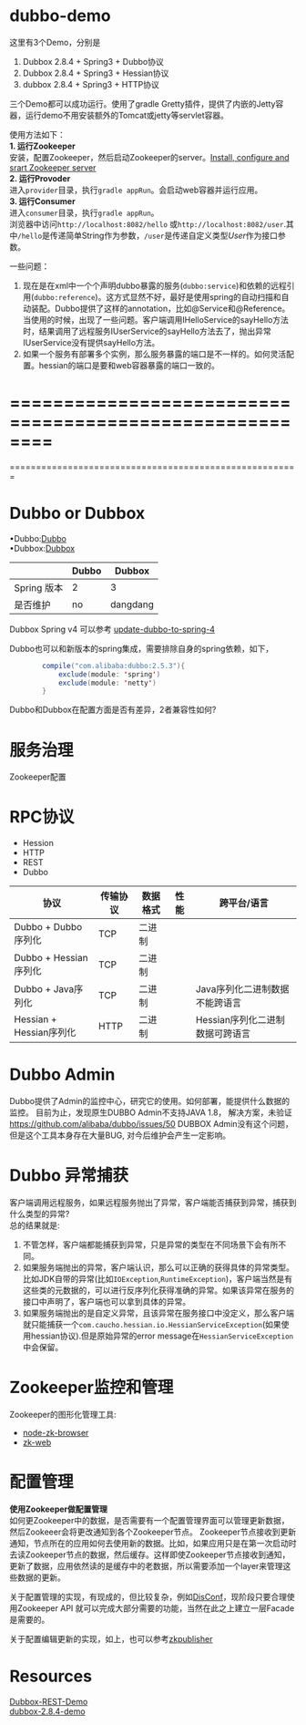 # dubbo-demo

这里有3个Demo，分别是    
1. Dubbox 2.8.4 + Spring3 + Dubbo协议    
2. Dubbox 2.8.4 + Spring3 + Hessian协议    
3. dubbox 2.8.4 + Spring3 + HTTP协议    

三个Demo都可以成功运行。使用了gradle Gretty插件，提供了内嵌的Jetty容器，运行demo不用安装额外的Tomcat或jetty等servlet容器。

使用方法如下：    
**1. 运行Zookeeper**    
安装，配置Zookeeper，然后启动Zookeeper的server。[Install, configure and srart Zookeeper server](https://github.com/Leo-Lei/blog/blob/master/source/_posts/zookeeper.md)    
**2. 运行Provoder**    
进入`provider`目录，执行`gradle appRun`。会启动web容器并运行应用。    
**3. 运行Consumer**    
进入`consumer`目录，执行`gradle appRun`。    
浏览器中访问`http://localhost:8082/hello` 或`http://localhost:8082/user`.其中`/hello`是传递简单String作为参数，`/user`是传递自定义类型*User*作为接口参数。


一些问题：    
1. 现在是在xml中一个个声明dubbo暴露的服务(`dubbo:service`)和依赖的远程引用(`dubbo:reference`)。这方式显然不好，最好是使用spring的自动扫描和自动装配。Dubbo提供了这样的annotation，比如@Service和@Reference。当使用的时候，出现了一些问题。客户端调用IHelloService的sayHello方法时，结果调用了远程服务IUserService的sayHello方法去了，抛出异常IUserService没有提供sayHello方法。    
2. 如果一个服务有部署多个实例，那么服务暴露的端口是不一样的。如何灵活配置。hessian的端口是要和web容器暴露的端口一致的。    


========================================================
========================================================
=======================================================
# Dubbo or Dubbox
•Dubbo:[Dubbo](http://dubbo.io/)               
•Dubbox:[Dubbox](https://github.com/dangdangdotcom/dubbox)

|              |       Dubbo       |       Dubbox      |
| ------------ | ----------------- | ----------------- |
| Spring 版本  | 2                 | 3                 |
| 是否维护     | no                | dangdang          |

Dubbox Spring v4 可以参考 [update-dubbo-to-spring-4](http://www.cnblogs.com/yjmyzz/p/update-dubbo-to-spring-4-and-add-log4j2-support.html)

Dubbo也可以和新版本的spring集成，需要排除自身的spring依赖，如下，   
```java
        compile("com.alibaba:dubbo:2.5.3"){
            exclude(module: 'spring')
            exclude(module: 'netty')
        }
```    
Dubbo和Dubbox在配置方面是否有差异，2者兼容性如何?

# 服务治理
Zookeeper配置

# RPC协议
* Hession
* HTTP
* REST
* Dubbo

|           协议            |   传输协议 |  数据格式    |        性能       |             跨平台/语言            |
| ------------------------- | ---------- | ------------ | ----------------- | ---------------------------------- |
| Dubbo + Dubbo序列化       |  TCP       |   二进制     |                   |                                    |
| Dubbo + Hessian序列化     |  TCP       |   二进制     |                   |                                    |
| Dubbo + Java序列化        |  TCP       |   二进制     |                   | Java序列化二进制数据不能跨语言     |                             
| Hessian + Hessian序列化   |  HTTP      |   二进制     |                   | Hessian序列化二进制数据可跨语言    |          

# Dubbo Admin    
Dubbo提供了Admin的监控中心，研究它的使用。如何部署，能提供什么数据的监控。
目前为止，发现原生DUBBO Admin不支持JAVA 1.8， 解决方案，未验证 https://github.com/alibaba/dubbo/issues/50
DUBBOX Admin没有这个问题，但是这个工具本身存在大量BUG, 对今后维护会产生一定影响。

# Dubbo 异常捕获    
客户端调用远程服务，如果远程服务抛出了异常，客户端能否捕获到异常，捕获到什么类型的异常?      
总的结果就是:      
1. 不管怎样，客户端都能捕获到异常，只是异常的类型在不同场景下会有所不同。    
2. 如果服务端抛出的异常，客户端认识，那么可以正确的获得具体的异常类型。比如JDK自带的异常(比如`IOException`,`RuntimeException`)，客户端当然是有这些类的元数据的，可以进行反序列化获得准确的异常。如果该异常在服务的接口中声明了，客户端也可以拿到具体的异常。     
3. 如果服务端抛出的是自定义异常，且该异常在服务接口中没定义，那么客户端就只能捕获一个`com.caucho.hessian.io.HessianServiceException`(如果使用hessian协议).但是原始异常的error message在`HessianServiceException`中会保留。     

# Zookeeper监控和管理
Zookeeper的图形化管理工具:    
* [node-zk-browser](https://github.com/killme2008/node-zk-browser)    
* [zk-web](https://github.com/qiuxiafei/zk-web)    

# 配置管理

**使用Zookeeper做配置管理**    
如何更Zookeeper中的数据，是否需要有一个配置管理界面可以管理更新数据，然后Zookeeer会将更改通知到各个Zookeeper节点。
Zookeeper节点接收到更新通知，节点所在的应用如何去使用新的数据。比如，如果应用只是在第一次启动时去读Zookeeper节点的数据，然后缓存。这样即使Zookeeper节点接收到通知，更新了数据，应用依然读的是缓存中的老数据，所以需要添加一个layer来管理这些数据的更新。 

关于配置管理的实现，有现成的，但比较复杂，例如[DisConf](https://github.com/knightliao/disconf-demos-java/)，现阶段只要合理使用Zookeeper API 就可以完成大部分需要的功能，当然在此之上建立一层Facade是需要的。

关于配置编辑更新的实现，如上，也可以参考[zkpublisher](https://github.com/javachen/learning-hadoop/tree/master/zkpublisher)

# Resources      
[Dubbox-REST-Demo](http://dangdangdotcom.github.io/dubbox/rest.html)         
[dubbox-2.8.4-demo ](https://github.com/sxyx2008/dubbo-example)
